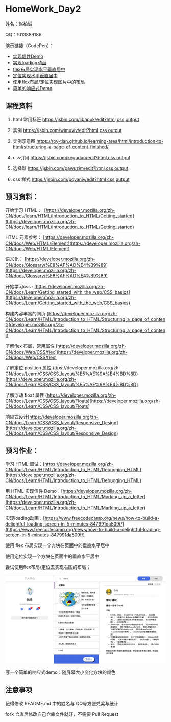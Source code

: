 # HomeWork_Day2

姓名：赵柏诚

QQ：1013889186

演示链接（CodePen）：
- [实现信件Demo](https://codepen.io/Zhao-Bocheng/full/dyWojZY)
- [实现loading动画](https://codepen.io/Zhao-Bocheng/pen/BaRoOOq)
- [flex布局实现水平垂直居中](https://codepen.io/Zhao-Bocheng/pen/MWmaqZW)
- [定位实现水平垂直居中](https://codepen.io/Zhao-Bocheng/pen/gOWadQK)
- [使用flex布局/定位实现图片中的布局](https://codepen.io/Zhao-Bocheng/full/qBmbXvR)
- [简单的响应式Demo](https://codepen.io/Zhao-Bocheng/pen/VwbvGqr)

## 课程资料
1. html 常用标签
https://jsbin.com/libapuk/edit?html,css,output

2. 实例
https://jsbin.com/wimuviy/edit?html,css,output

3. 实例示意图
https://roy-tian.github.io/learning-area/html/introduction-to-html/structuring-a-page-of-content-finished/

4. css引用
https://jsbin.com/kegudun/edit?html,css,output

5. 选择器
https://jsbin.com/pawuzim/edit?html,css,output

6. css 样式
https://jsbin.com/poyaniy/edit?html,css,output

## 预习资料：
开始学习 HTML：  [https://developer.mozilla.org/zh-CN/docs/learn/HTML/Introduction_to_HTML/Getting_started](https://developer.mozilla.org/zh-CN/docs/learn/HTML/Introduction_to_HTML/Getting_started)

HTML 元素参考： [https://developer.mozilla.org/zh-CN/docs/Web/HTML/Element](https://developer.mozilla.org/zh-CN/docs/Web/HTML/Element)

语义化： [https://developer.mozilla.org/zh-CN/docs/Glossary/%E8%AF%AD%E4%B9%89](https://developer.mozilla.org/zh-CN/docs/Glossary/%E8%AF%AD%E4%B9%89)

开始学习css : [https://developer.mozilla.org/zh-CN/docs/Learn/Getting_started_with_the_web/CSS_basics](https://developer.mozilla.org/zh-CN/docs/Learn/Getting_started_with_the_web/CSS_basics)

构建内容丰富的网页:[https://developer.mozilla.org/zh-CN/docs/Learn/HTML/Introduction_to_HTML/Structuring_a_page_of_content](developer.mozilla.org/zh-CN/docs/Learn/HTML/Introduction_to_HTML/Structuring_a_page_of_content)

了解flex 布局，常用属性 [https://developer.mozilla.org/zh-CN/docs/Web/CSS/flex](https://developer.mozilla.org/zh-CN/docs/Web/CSS/flex)

了解定位 position 属性 (ttps://developer.mozilla.org/zh-CN/docs/Learn/CSS/CSS_layout/%E5%AE%9A%E4%BD%8D)[https://developer.mozilla.org/zh-CN/docs/Learn/CSS/CSS_layout/%E5%AE%9A%E4%BD%8D]

了解浮动 float 属性 (https://developer.mozilla.org/zh-CN/docs/Learn/CSS/CSS_layout/Floats)[https://developer.mozilla.org/zh-CN/docs/Learn/CSS/CSS_layout/Floats]

响应式设计[https://developer.mozilla.org/zh-CN/docs/Learn/CSS/CSS_layout/Responsive_Design](https://developer.mozilla.org/zh-CN/docs/Learn/CSS/CSS_layout/Responsive_Design)

## 预习作业：

学习 HTML 调试：[https://developer.mozilla.org/zh-CN/docs/Learn/HTML/Introduction_to_HTML/Debugging_HTML](https://developer.mozilla.org/zh-CN/docs/Learn/HTML/Introduction_to_HTML/Debugging_HTML)

用 HTML 实现信件 Demo：[https://developer.mozilla.org/zh-CN/docs/Learn/HTML/Introduction_to_HTML/Marking_up_a_letter](https://developer.mozilla.org/zh-CN/docs/Learn/HTML/Introduction_to_HTML/Marking_up_a_letter)

实现loading动画：[https://www.freecodecamp.org/news/how-to-build-a-delightful-loading-screen-in-5-minutes-847991da509f/](https://www.freecodecamp.org/news/how-to-build-a-delightful-loading-screen-in-5-minutes-847991da509f/)

使用 flex 布局实现一个方块在页面中的垂直水平居中

使用定位实现一个方块在页面中的垂直水平居中

尝试使用flex布局/定位去实现右图的布局；

![微信图片_20210703193119.jpg](./微信图片_20210703193119.jpg)

写一个简单的响应式demo：随屏幕大小变化方块的颜色
 

## 注意事项
记得修改 README.md 中的姓名与 QQ号方便兑奖与统计

fork 仓库后修改自己仓库文件就好，不需要 Pull Request
